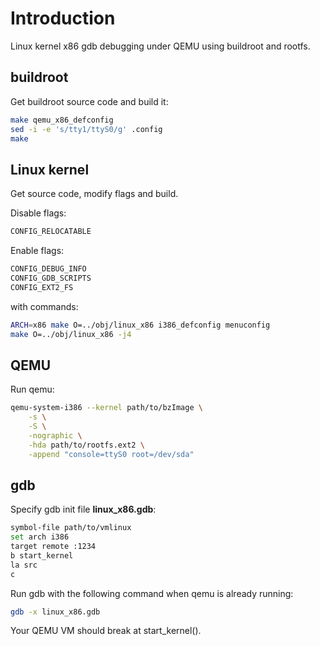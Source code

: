 # Introduction

Linux kernel x86 gdb debugging under QEMU using buildroot and rootfs.

## buildroot

Get buildroot source code and build it:

```sh
make qemu_x86_defconfig
sed -i -e 's/tty1/ttyS0/g' .config
make
```
## Linux kernel

Get source code, modify flags and build.

Disable flags:
```sh
CONFIG_RELOCATABLE
```

Enable flags:
```sh
CONFIG_DEBUG_INFO
CONFIG_GDB_SCRIPTS
CONFIG_EXT2_FS
```

with commands:

```sh
ARCH=x86 make O=../obj/linux_x86 i386_defconfig menuconfig
make O=../obj/linux_x86 -j4
```

## QEMU

Run qemu:

```sh
qemu-system-i386 --kernel path/to/bzImage \
    -s \
    -S \
    -nographic \
    -hda path/to/rootfs.ext2 \
    -append "console=ttyS0 root=/dev/sda"
```

## gdb

Specify gdb init file **linux_x86.gdb**:

```sh
symbol-file path/to/vmlinux
set arch i386
target remote :1234
b start_kernel
la src
c
```

Run gdb with the following command when qemu is already running:

```sh
gdb -x linux_x86.gdb
```

Your QEMU VM should break at start_kernel().
